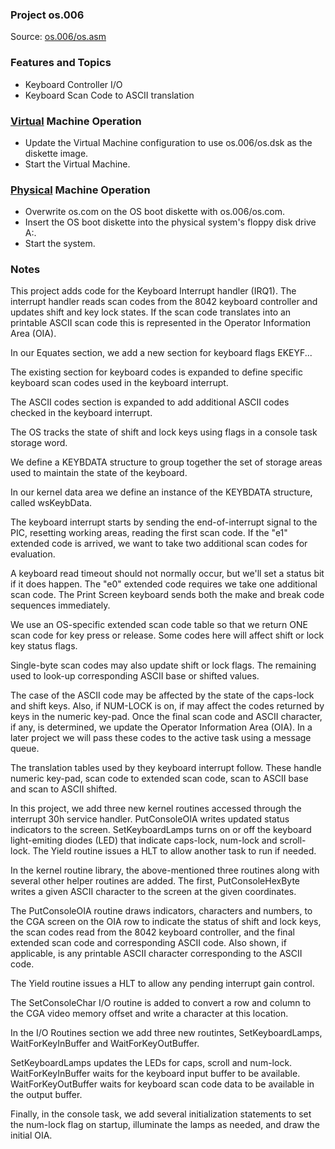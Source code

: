 ### Project os.006
Source: [os.006/os.asm](os.asm)

### Features and Topics
- Keyboard Controller I/O
- Keyboard Scan Code to ASCII translation

### [Virtual](/docs/VIRTUAL.md) Machine Operation
- Update the Virtual Machine configuration to use os.006/os.dsk as the diskette image.
- Start the Virtual Machine.

### [Physical](/docs/PHYSICAL.md) Machine Operation
- Overwrite os.com on the OS boot diskette with os.006/os.com.
- Insert the OS boot diskette into the physical system's floppy disk drive A:.
- Start the system.

### Notes

This project adds code for the Keyboard Interrupt handler (IRQ1). The interrupt handler reads scan codes from the 8042 keyboard controller and updates shift and key lock states. If the scan code translates into an printable ASCII scan code this is represented in the Operator Information Area (OIA).

In our Equates section, we add a new section for keyboard flags EKEYF...

The existing section for keyboard codes is expanded to define specific keyboard scan codes used in the keyboard interrupt.

The ASCII codes section is expanded to add additional ASCII codes checked in the keyboard interrupt.

The OS tracks the state of shift and lock keys using flags in a console task storage word.

We define a KEYBDATA structure to group together the set of storage areas used to maintain the state of the keyboard.

In our kernel data area we define an instance of the KEYBDATA structure, called wsKeybData.

The keyboard interrupt starts by sending the end-of-interrupt signal to the PIC, resetting working areas, reading the first scan code. If the "e1" extended code is arrived, we want to take two additional scan codes for evaluation.

A keyboard read timeout should not normally occur, but we'll set a status bit if it does happen. The "e0" extended code requires we take one additional scan code. The Print Screen keyboard sends both the make and break code sequences immediately.

We use an OS-specific extended scan code table so that we return ONE scan code for key press or release. Some codes here will affect shift or lock key status flags.

Single-byte scan codes may also update shift or lock flags. The remaining used to look-up corresponding ASCII base or shifted values.

The case of the ASCII code may be affected by the state of the caps-lock and shift keys. Also, if NUM-LOCK is on, if may affect the codes returned by keys in the numeric key-pad. Once the final scan code and ASCII character, if any, is determined, we update the Operator Information Area (OIA). In a later project we will pass these codes to the active task using a message queue.

The translation tables used by they keyboard interrupt follow. These handle numeric key-pad, scan code to extended scan code, scan to ASCII base and scan to ASCII shifted.

In this project, we add three new kernel routines accessed through the interrupt 30h service handler. PutConsoleOIA writes updated status indicators to the screen. SetKeyboardLamps turns on or off the keyboard light-emiting diodes (LED) that indicate caps-lock, num-lock and scroll-lock. The Yield routine issues a HLT to allow another task to run if needed.

In the kernel routine library, the above-mentioned three routines along with several other helper routines are added. The first, PutConsoleHexByte writes a given ASCII character to the screen at the given coordinates.

The PutConsoleOIA routine draws indicators, characters and numbers, to the CGA screen on the OIA row to indicate the status of shift and lock keys, the scan codes read from the 8042 keyboard controller, and the final extended scan code and corresponding ASCII code. Also shown, if applicable, is any printable ASCII character corresponding to the ASCII code.

The Yield routine issues a HLT to allow any pending interrupt gain control.

The SetConsoleChar I/O routine is added to convert a row and column to the CGA video memory offset and write a character at this location.

In the I/O Routines section we add three new routintes, SetKeyboardLamps, WaitForKeyInBuffer and WaitForKeyOutBuffer.

SetKeyboardLamps updates the LEDs for caps, scroll and num-lock. WaitForKeyInBuffer waits for the keyboard input buffer to be available. WaitForKeyOutBuffer waits for keyboard scan code data to be available in the output buffer.

Finally, in the console task, we add several initialization statements to set the num-lock flag on startup, illuminate the lamps as needed, and draw the initial OIA.
